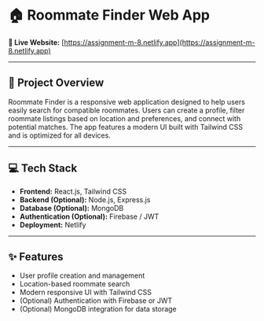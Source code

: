 # 🏠 Roommate Finder Web App

**🔗 Live Website:** [https://assignment-m-8.netlify.app](https://assignment-m-8.netlify.app)

---

## 📌 Project Overview

Roommate Finder is a responsive web application designed to help users easily search for compatible roommates. Users can create a profile, filter roommate listings based on location and preferences, and connect with potential matches. The app features a modern UI built with Tailwind CSS and is optimized for all devices.

---

## 💻 Tech Stack

- **Frontend:** React.js, Tailwind CSS  
- **Backend (Optional):** Node.js, Express.js  
- **Database (Optional):** MongoDB  
- **Authentication (Optional):** Firebase / JWT  
- **Deployment:** Netlify

---

## ✨ Features

- User profile creation and management  
- Location-based roommate search  
- Modern responsive UI with Tailwind CSS  
- (Optional) Authentication with Firebase or JWT  
- (Optional) MongoDB integration for data storage

